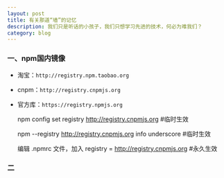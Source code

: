 ```yaml
---
layout: post
title: 有关那道“墙”的记忆
description: 我们只是听话的小孩子，我们只想学习先进的技术，何必为难我们？
category: blog
---
```


### 一、npm国内镜像

- 淘宝：``http://registry.npm.taobao.org``
- cnpm：``http://registry.cnpmjs.org``
- 官方库：``https://registry.npmjs.org``

    npm config set registry http://registry.cnpmjs.org  #临时生效
    
    npm --registry http://registry.cnpmjs.org info underscore   #临时生效
    
    编辑 .npmrc 文件，加入 registry = http://registry.cnpmjs.org    #永久生效
    
### 二

[Beetaa]:    http://beetaa.com  "Beetaa"
